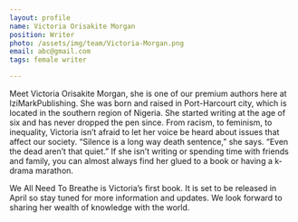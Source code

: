 ```yaml
---
layout: profile
name: Victoria Orisakite Morgan
position: Writer
photo: /assets/img/team/Victoria-Morgan.png
email: abc@gmail.com
tags: female writer

---
```

Meet Victoria Orisakite Morgan, she is one of our premium authors here at IziMarkPublishing. She was born and raised in Port-Harcourt city, which is located in the southern region of Nigeria. She started writing at the age of six and has never dropped the pen since. From racism, to feminism, to inequality, Victoria isn’t afraid to let her voice be heard about issues that affect our society. “Silence is a long way death sentence,” she says. “Even the dead aren’t that quiet.” If she isn’t writing or spending time with friends and family, you can
almost always find her glued to a book or having a k-drama marathon.

We All Need To Breathe is Victoria’s first book. It is set to be released in April so stay tuned for more information and updates. We look forward to sharing her wealth of knowledge with the world.

